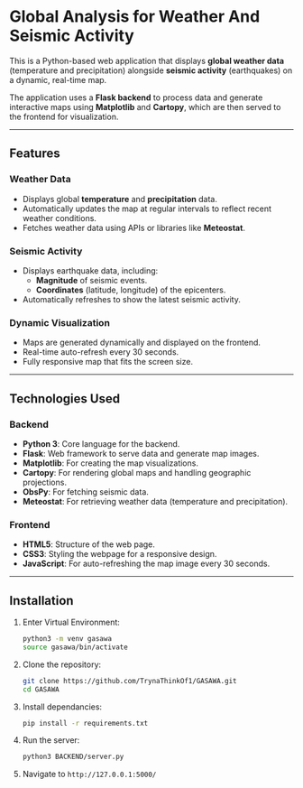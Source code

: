 # Global Analysis for Weather And Seismic Activity

This is a Python-based web application that displays **global weather data** (temperature and precipitation) alongside **seismic activity** (earthquakes) on a dynamic, real-time map. 

The application uses a **Flask backend** to process data and generate interactive maps using **Matplotlib** and **Cartopy**, which are then served to the frontend for visualization.

---

## Features

### Weather Data
- Displays global **temperature** and **precipitation** data.
- Automatically updates the map at regular intervals to reflect recent weather conditions.
- Fetches weather data using APIs or libraries like **Meteostat**.

### Seismic Activity
- Displays earthquake data, including:
  - **Magnitude** of seismic events.
  - **Coordinates** (latitude, longitude) of the epicenters.
- Automatically refreshes to show the latest seismic activity.

### Dynamic Visualization
- Maps are generated dynamically and displayed on the frontend.
- Real-time auto-refresh every 30 seconds.
- Fully responsive map that fits the screen size.

---

## Technologies Used

### Backend
- **Python 3**: Core language for the backend.
- **Flask**: Web framework to serve data and generate map images.
- **Matplotlib**: For creating the map visualizations.
- **Cartopy**: For rendering global maps and handling geographic projections.
- **ObsPy**: For fetching seismic data.
- **Meteostat**: For retrieving weather data (temperature and precipitation).

### Frontend
- **HTML5**: Structure of the web page.
- **CSS3**: Styling the webpage for a responsive design.
- **JavaScript**: For auto-refreshing the map image every 30 seconds.

---

## Installation
1. Enter Virtual Environment:
   ```bash
   python3 -m venv gasawa
   source gasawa/bin/activate
   ```
2. Clone the repository:
   ```bash
   git clone https://github.com/TrynaThinkOf1/GASAWA.git
   cd GASAWA
   ```
3. Install dependancies:
    ```bash
   pip install -r requirements.txt
    ```
4. Run the server:
    ```bash
   python3 BACKEND/server.py
   ```
5. Navigate to `http://127.0.0.1:5000/`
